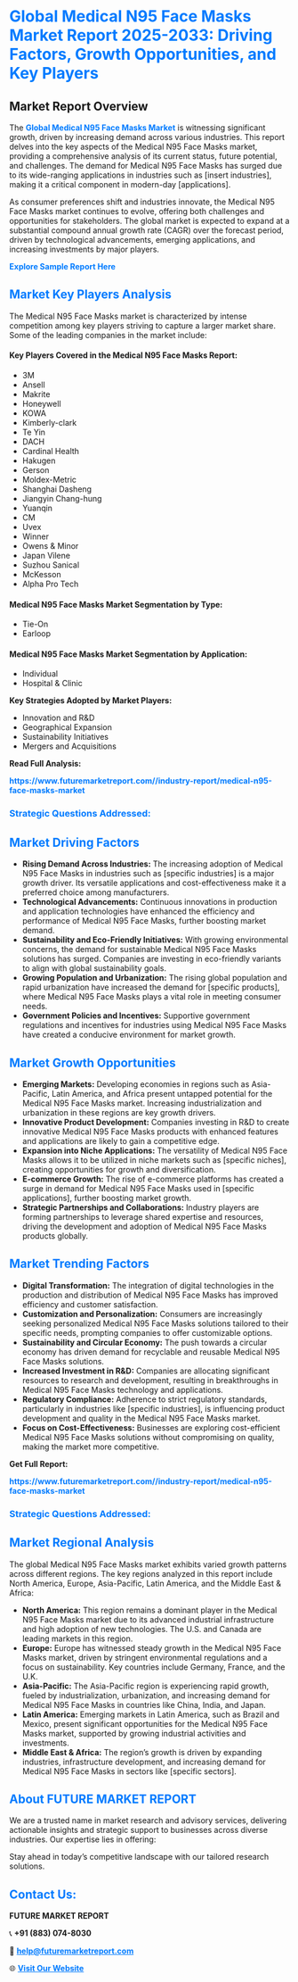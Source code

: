 <h1 style="color: #007BFF;">Global Medical N95 Face Masks Market Report 2025-2033: Driving Factors, Growth Opportunities, and Key Players</h1>

<section id="overview">
<h2>Market Report Overview</h2>
<p>The <a href="https://www.futuremarketreport.com//industry-report/medical-n95-face-masks-market" style="color: #007BFF; text-decoration: none;"><strong>Global Medical N95 Face Masks Market</strong></a> is witnessing significant growth, driven by increasing demand across various industries. This report delves into the key aspects of the Medical N95 Face Masks market, providing a comprehensive analysis of its current status, future potential, and challenges. The demand for Medical N95 Face Masks has surged due to its wide-ranging applications in industries such as [insert industries], making it a critical component in modern-day [applications].</p>
<p>As consumer preferences shift and industries innovate, the Medical N95 Face Masks market continues to evolve, offering both challenges and opportunities for stakeholders. The global market is expected to expand at a substantial compound annual growth rate (CAGR) over the forecast period, driven by technological advancements, emerging applications, and increasing investments by major players.</p>
</section>

<section id="overview">
<p><a href="https://www.futuremarketreport.com//request-sample/reportId=78288" style="color: #007BFF; text-decoration: none;"><strong>Explore Sample Report Here</strong></a></p>
</section>

<section id="key-players">
<h2 style="color: #007BFF;">Market Key Players Analysis</h2>
<p>The Medical N95 Face Masks market is characterized by intense competition among key players striving to capture a larger market share. Some of the leading companies in the market include:</p>
<h4>Key Players Covered in the Medical N95 Face Masks Report:</h4>
<ul><li>3M</li><li>Ansell</li><li>Makrite</li><li>Honeywell</li><li>KOWA</li><li>Kimberly-clark</li><li>Te Yin</li><li>DACH</li><li>Cardinal Health</li><li>Hakugen</li><li>Gerson</li><li>Moldex-Metric</li><li>Shanghai Dasheng</li><li>Jiangyin Chang-hung</li><li>Yuanqin</li><li>CM</li><li>Uvex</li><li>Winner</li><li>Owens &amp; Minor</li><li>Japan Vilene</li><li>Suzhou Sanical</li><li>McKesson</li><li>Alpha Pro Tech</li></ul>
<h4>Medical N95 Face Masks Market Segmentation by Type:</h4>
<ul><li>Tie-On</li><li>Earloop</li></ul>

<h4>Medical N95 Face Masks Market Segmentation by Application:</h4>
<ul><li>Individual</li><li>Hospital &amp; Clinic</li></ul>
<p><strong>Key Strategies Adopted by Market Players:</strong></p>
<ul>
<li>Innovation and R&D</li>
<li>Geographical Expansion</li>
<li>Sustainability Initiatives</li>
<li>Mergers and Acquisitions</li>
</ul>
</section>

<section>
<p><strong>Read Full Analysis: </strong></p><a href="https://www.futuremarketreport.com//industry-report/medical-n95-face-masks-market" style="color: #007BFF; text-decoration: none;"><strong>https://www.futuremarketreport.com//industry-report/medical-n95-face-masks-market</strong></a>
<h3 style="color: #007BFF;">Strategic Questions Addressed:</h3>
</section>

<section id="driving-factors">
<h2 style="color: #007BFF;">Market Driving Factors</h2>
<ul>
<li><strong>Rising Demand Across Industries:</strong> The increasing adoption of Medical N95 Face Masks in industries such as [specific industries] is a major growth driver. Its versatile applications and cost-effectiveness make it a preferred choice among manufacturers.</li>
<li><strong>Technological Advancements:</strong> Continuous innovations in production and application technologies have enhanced the efficiency and performance of Medical N95 Face Masks, further boosting market demand.</li>
<li><strong>Sustainability and Eco-Friendly Initiatives:</strong> With growing environmental concerns, the demand for sustainable Medical N95 Face Masks solutions has surged. Companies are investing in eco-friendly variants to align with global sustainability goals.</li>
<li><strong>Growing Population and Urbanization:</strong> The rising global population and rapid urbanization have increased the demand for [specific products], where Medical N95 Face Masks plays a vital role in meeting consumer needs.</li>
<li><strong>Government Policies and Incentives:</strong> Supportive government regulations and incentives for industries using Medical N95 Face Masks have created a conducive environment for market growth.</li>
</ul>
</section>

<section id="growth-opportunities">
<h2 style="color: #007BFF;">Market Growth Opportunities</h2>
<ul>
<li><strong>Emerging Markets:</strong> Developing economies in regions such as Asia-Pacific, Latin America, and Africa present untapped potential for the Medical N95 Face Masks market. Increasing industrialization and urbanization in these regions are key growth drivers.</li>
<li><strong>Innovative Product Development:</strong> Companies investing in R&D to create innovative Medical N95 Face Masks products with enhanced features and applications are likely to gain a competitive edge.</li>
<li><strong>Expansion into Niche Applications:</strong> The versatility of Medical N95 Face Masks allows it to be utilized in niche markets such as [specific niches], creating opportunities for growth and diversification.</li>
<li><strong>E-commerce Growth:</strong> The rise of e-commerce platforms has created a surge in demand for Medical N95 Face Masks used in [specific applications], further boosting market growth.</li>
<li><strong>Strategic Partnerships and Collaborations:</strong> Industry players are forming partnerships to leverage shared expertise and resources, driving the development and adoption of Medical N95 Face Masks products globally.</li>
</ul>
</section>

<section id="trending-factors">
<h2 style="color: #007BFF;">Market Trending Factors</h2>
<ul>
<li><strong>Digital Transformation:</strong> The integration of digital technologies in the production and distribution of Medical N95 Face Masks has improved efficiency and customer satisfaction.</li>
<li><strong>Customization and Personalization:</strong> Consumers are increasingly seeking personalized Medical N95 Face Masks solutions tailored to their specific needs, prompting companies to offer customizable options.</li>
<li><strong>Sustainability and Circular Economy:</strong> The push towards a circular economy has driven demand for recyclable and reusable Medical N95 Face Masks solutions.</li>
<li><strong>Increased Investment in R&D:</strong> Companies are allocating significant resources to research and development, resulting in breakthroughs in Medical N95 Face Masks technology and applications.</li>
<li><strong>Regulatory Compliance:</strong> Adherence to strict regulatory standards, particularly in industries like [specific industries], is influencing product development and quality in the Medical N95 Face Masks market.</li>
<li><strong>Focus on Cost-Effectiveness:</strong> Businesses are exploring cost-efficient Medical N95 Face Masks solutions without compromising on quality, making the market more competitive.</li>
</ul>
</section>

<section>
<p><strong>Get Full Report: </strong></p><a href="https://www.futuremarketreport.com//industry-report/medical-n95-face-masks-market" style="color: #007BFF; text-decoration: none;"><strong>https://www.futuremarketreport.com//industry-report/medical-n95-face-masks-market</strong></a>
<h3 style="color: #007BFF;">Strategic Questions Addressed:</h3>
</section>


<section id="regional-analysis">
<h2 style="color: #007BFF;">Market Regional Analysis</h2>
<p>The global Medical N95 Face Masks market exhibits varied growth patterns across different regions. The key regions analyzed in this report include North America, Europe, Asia-Pacific, Latin America, and the Middle East & Africa:</p>
<ul>
<li><strong>North America:</strong> This region remains a dominant player in the Medical N95 Face Masks market due to its advanced industrial infrastructure and high adoption of new technologies. The U.S. and Canada are leading markets in this region.</li>
<li><strong>Europe:</strong> Europe has witnessed steady growth in the Medical N95 Face Masks market, driven by stringent environmental regulations and a focus on sustainability. Key countries include Germany, France, and the U.K.</li>
<li><strong>Asia-Pacific:</strong> The Asia-Pacific region is experiencing rapid growth, fueled by industrialization, urbanization, and increasing demand for Medical N95 Face Masks in countries like China, India, and Japan.</li>
<li><strong>Latin America:</strong> Emerging markets in Latin America, such as Brazil and Mexico, present significant opportunities for the Medical N95 Face Masks market, supported by growing industrial activities and investments.</li>
<li><strong>Middle East & Africa:</strong> The region’s growth is driven by expanding industries, infrastructure development, and increasing demand for Medical N95 Face Masks in sectors like [specific sectors].</li>
</ul>
</section>

<footer>
<h2 style="color: #007BFF;">About FUTURE MARKET REPORT</h2>
<p>We are a trusted name in market research and advisory services, delivering actionable insights and strategic support to businesses across diverse industries. Our expertise lies in offering:</p>

<p>Stay ahead in today’s competitive landscape with our tailored research solutions.</p>

<h2 style="color: #007BFF;">Contact Us:</h2>
<p><strong>FUTURE MARKET REPORT</strong></p>
<p>📞 <strong>+91 (883) 074-8030</strong></p>
<p>📧 <strong><a href="mailto:help@futuremarketreport.com" style="color: #007BFF;">help@futuremarketreport.com</a></strong></p>
<p>🌐 <strong><a href="https://www.futuremarketreport.com/" style="color: #007BFF;">Visit Our Website</a></strong></p>
</footer>